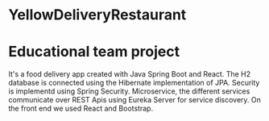 # YellowDeliveryRestaurant

# Educational team project

It's a food delivery app created with Java Spring Boot and React. The H2 database is connected using the Hibernate implementation of JPA. Security is implementd using Spring Security. Microservice, the different services communicate over REST Apis using Eureka Server for service discovery. On the front end we used React and Bootstrap.
